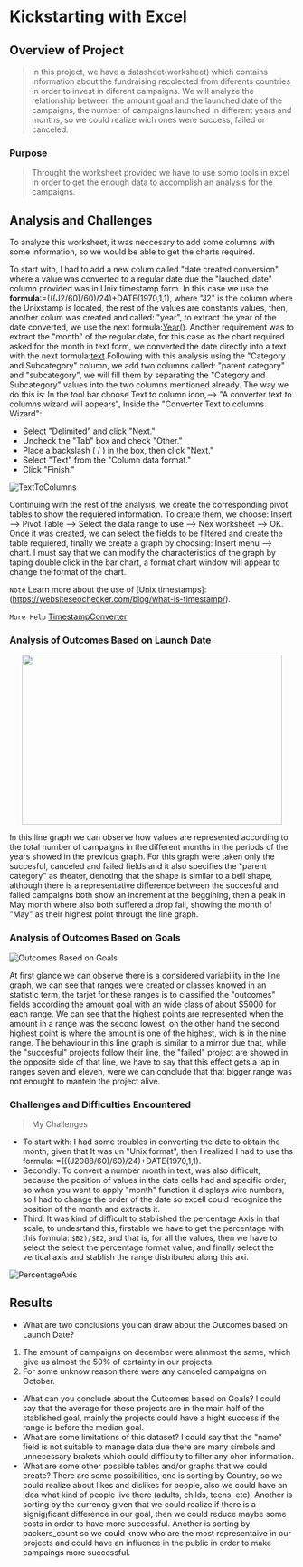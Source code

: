 # Kickstarting with Excel

## Overview of Project
> In this project, we have a datasheet(worksheet) which contains information about the fundraising recolected from diferents countries 
in order to invest in diferent campaigns.
We will analyze the relationship between the amount goal and the launched date of the campaigns, the number of campaigns launched in different years and months, so we could realize wich ones were success, failed or canceled.

### Purpose
> Throught the worksheet provided we have to use somo tools in excel in order to get the enough data to accomplish an analysis for the campaigns.
## Analysis and Challenges
To analyze this worksheet, it was neccesary to add some columns with some information, so we would be able to get the charts required.

 To start with, I had to add a new colum called "date created conversion", where a value was converted to a regular date due the "lauched_date" column provided was in Unix timestamp form.
In this case we use the **formula**:=(((J2/60)/60)/24)+DATE(1970,1,1), where "J2" is the column where the Unixstamp is located, the rest of the values are constants values, then, another colum was created and called: "year", to extract the year of the date converted, we use the next formula:[Year()](https://support.microsoft.com/en-us/office/year-function-c64f017a-1354-490d-981f-578e8ec8d3b9?ui=en-us&rs=en-us&ad=us).
Another requirement was to extract the "month" of the regular date, for this case as the chart required asked for the month in text form, we converted the date directly into a text with the next formula:[text](https://support.microsoft.com/en-us/office/text-function-20d5ac4d-7b94-49fd-bb38-93d29371225c).Following with this analysis using the "Category and Subcategory" column, we add two columns called: "parent category" and "subcategory", we will fill them by separating the "Category and Subcategory" values into the two columns mentioned already. The way we do this is: In the tool bar choose Text to column icon,--> "A converter text to columns wizard will appears", Inside the "Converter Text to columns Wizard":
  * Select "Delimited" and click "Next."
  * Uncheck the "Tab" box and check "Other."
  * Place a backslash ( / ) in the box, then click "Next."
  * Select "Text" from the "Column data format."
  * Click "Finish."
 
![TextToColumns](/Resources/textColumns.png)

Continuing with the rest of the analysis, we create the corresponding pivot tables to show the requiered information.
To create them, we choose: Insert --> Pivot Table --> Select the data range to use --> Nex worksheet --> OK. Once it was created, we can select the fields to be filtered and create the table requiered, finally we create a graph by choosing: Insert menu --> chart. I must say that we can modify the characteristics of the graph by taping double click in the bar chart, a format chart window will appear to change the format of the chart. 

`Note`
Learn more about the use of [Unix timestamps]: (https://websiteseochecker.com/blog/what-is-timestamp/).

`More Help` [TimestampConverter](https://www.epochconverter.com)

### Analysis of Outcomes Based on Launch Date

<p align="center">
  <img width="460" height="300" src="/Resources/Theater_Outcomes_vs_Launch.png">
</p>
<!--![Theater Outcomes By Launch Date](/Resources/Theater_Outcomes_vs_Launch.png) -->

In this line graph we can observe how values are represented according to the total number of campaigns in the different months in the periods of the years showed in the previous graph. For this graph were taken only the succesful, canceled and failed fields and it also specifies the "parent category" as theater, denoting that the shape is similar to a bell shape, although there is a representative difference between the succesful and failed campaigns both show an increment at the beggining, then a peak in May month where also both suffered a drop fall, showing the month of "May" as their highest point througt the line graph.

### Analysis of Outcomes Based on Goals

![Outcomes Based on Goals](Resources/Outcomes_vs_Goals.png)

At first glance we can observe there is a considered variability in the line graph, we can see that ranges were created or classes knowed in an statistic term, the tarjet for these ranges is to classified the "outcomes" fields according the amount goal with an wide class of about $5000 for each range. We can see that the highest points are represented when the amount in a range was the second lowest, on the other hand the second highest point is where the amount is one of the highest, wich is in the nine range. The behaviour in this line graph is similar to a mirror due that, while the "succesful" projects follow their line, the "failed" project are showed in the opposite side of that line, we have to say that this effect gets a lap in ranges seven and eleven, were we can conclude that that bigger range was not enought to mantein the project alive.

### Challenges and Difficulties Encountered
> My Challenges
- To start with: I had some troubles in converting the date to obtain the month, given that It was un "Unix format", then I realized I had to use ths formula: =(((J2088/60)/60)/24)+DATE(1970,1,1).
- Secondly: To convert a number month in text, was also difficult, because the position of values in the date cells had and specific order, so when you want to apply "month" function it displays wire numbers, so I had to change the order of the date so excell could recognize the position of the month and extracts it. 
- Third: It was kind of difficult to stablished the percentage Axis in that scale, to undesrtand this, firstable we have to get the percentage with this formula: `$B2)/$E2`, and that is, for all the values, then we have to select the select the percentage format value, and finally select the vertical axis and stablish the range distributed along this axi.

![PercentageAxis](/Resources/Percentage.png)

## Results

- What are two conclusions you can draw about the Outcomes based on Launch Date?
1.  The amount of campaigns on december were almmost the same, which give us almost the 50% of certainty in our projects.
2.  For some unknow reason there were any canceled campaigns on October.
- What can you conclude about the Outcomes based on Goals?
I could say that the average for these projects are in the main half of the stablished goal, mainly the projects could have a hight success if the range is before the median goal.
- What are some limitations of this dataset?
I could say that the "name" field is not suitable to manage data due there are many simbols and unnecessary brakets which could difficulty to filter any oher information.
- What are some other possible tables and/or graphs that we could create?
There are some possibilities, one is sorting by Country, so we could realize about likes and dislikes for people, also we could have an idea what kind of people live there (adults, childs, teens, etc).
Another is sorting by the currency  given that we could realize if there is a signig¡ficant difference in our goal, then we could reduce maybe some costs in order to have more successful.
Another is sorting by backers_count so we could know who are the most representaive in our projects and could have an influence in the public in order to make campaings more successful.
